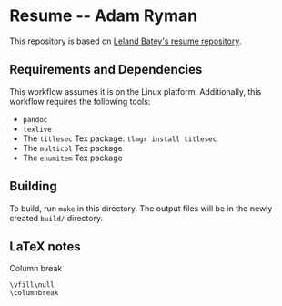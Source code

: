 
Resume -- Adam Ryman
======================

This repository is based on [Leland Batey's resume repository](https://github.com/lelandbatey/resume/).

## Requirements and Dependencies

This workflow assumes it is on the Linux platform. Additionally, this workflow requires the following tools:

- `pandoc`
- `texlive`
- The `titlesec` Tex package: `tlmgr install titlesec`
- The `multicol` Tex package
- The `enumitem` Tex package

## Building

To build, run `make` in this directory. The output files will be in the newly created `build/` directory.

## LaTeX notes

Column break

```
\vfill\null
\columnbreak
```
